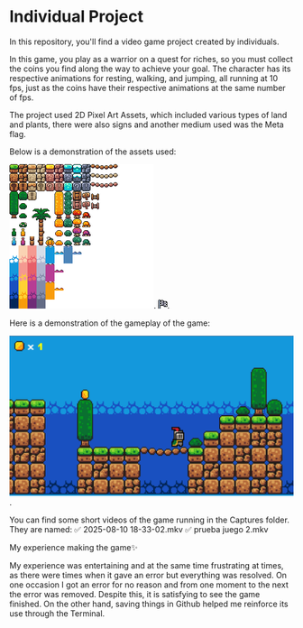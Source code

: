 # Individual Project
In this repository, you'll find a video game project created by individuals.

In this game, you play as a warrior on a quest for riches, so you must collect the coins you find along the way to achieve your goal.
The character has its respective animations for resting, walking, and jumping, all running at 10 fps, just as the coins have their respective animations at the same number of fps.

The project used 2D Pixel Art Assets, which included various types of land and plants, there were also signs and another medium used was the Meta flag.

Below is a demonstration of the assets used:

![Assets](https://github.com/AngelS3rra/Project_game/blob/main/project_gameADSP/brackeys_platformer_assets/sprites/world_tileset.png).
![Assets](https://github.com/AngelS3rra/Project_game/blob/main/project_gameADSP/brackeys_platformer_assets/sprites/Meta.png).

Here is a demonstration of the gameplay of the game:

![Assets](https://github.com/AngelS3rra/Project_game/blob/main/captures/captura%20juego.png).

You can find some short videos of the game running in the Captures folder. They are named:
✅ 2025-08-10 18-33-02.mkv
✅ prueba juego 2.mkv

My experience making the game✨

My experience was entertaining and at the same time frustrating at times, as there were times when it gave an error but everything was resolved. On one occasion I got an error for no reason and from one moment to the next the error was removed. Despite this, it is satisfying to see the game finished. On the other hand, saving things in Github helped me reinforce its use through the Terminal.
